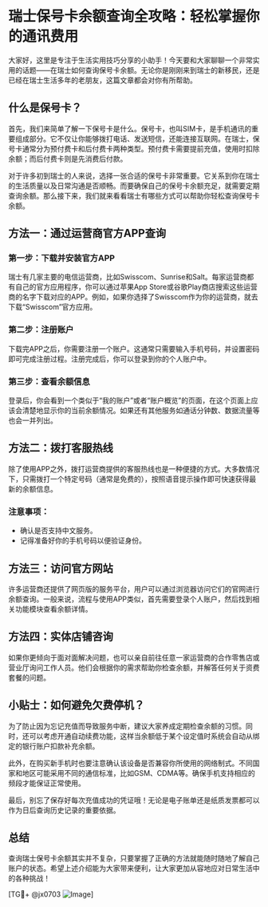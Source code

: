 # 瑞士保号卡余额查询全攻略：轻松掌握你的通讯费用

大家好，这里是专注于生活实用技巧分享的小助手！今天要和大家聊聊一个非常实用的话题——在瑞士如何查询保号卡余额。无论你是刚刚来到瑞士的新移民，还是已经在瑞士生活多年的老朋友，这篇文章都会对你有所帮助。

## 什么是保号卡？

首先，我们来简单了解一下保号卡是什么。保号卡，也叫SIM卡，是手机通讯的重要组成部分。它不仅让你能够拨打电话、发送短信，还能连接互联网。在瑞士，保号卡通常分为预付费卡和后付费卡两种类型。预付费卡需要提前充值，使用时扣除余额；而后付费卡则是先消费后付款。

对于许多初到瑞士的人来说，选择一张合适的保号卡非常重要。它关系到你在瑞士的生活质量以及日常沟通是否顺畅。而要确保自己的保号卡余额充足，就需要定期查询余额。那么接下来，我们就来看看瑞士有哪些方式可以帮助你轻松查询保号卡余额。

## 方法一：通过运营商官方APP查询

### 第一步：下载并安装官方APP
瑞士有几家主要的电信运营商，比如Swisscom、Sunrise和Salt。每家运营商都有自己的官方应用程序，你可以通过苹果App Store或谷歌Play商店搜索这些运营商的名字下载对应的APP。例如，如果你选择了Swisscom作为你的运营商，就去下载“Swisscom”官方应用。

### 第二步：注册账户
下载完APP之后，你需要注册一个账户。这通常只需要输入手机号码，并设置密码即可完成注册过程。注册完成后，你可以登录到你的个人账户中。

### 第三步：查看余额信息
登录后，你会看到一个类似于“我的账户”或者“账户概览”的页面，在这个页面上应该会清楚地显示你的当前余额情况。如果还有其他服务如通话分钟数、数据流量等也会一并列出。

## 方法二：拨打客服热线

除了使用APP之外，拨打运营商提供的客服热线也是一种便捷的方式。大多数情况下，只需拨打一个特定号码（通常是免费的），按照语音提示操作即可快速获得最新的余额信息。

### 注意事项：
- 确认是否支持中文服务。
- 记得准备好你的手机号码以便验证身份。

## 方法三：访问官方网站

许多运营商还提供了网页版的服务平台，用户可以通过浏览器访问它们的官网进行余额查询。一般来说，流程与使用APP类似，首先需要登录个人账户，然后找到相关功能模块查看余额详情。

## 方法四：实体店铺咨询

如果你更倾向于面对面解决问题，也可以亲自前往任意一家运营商的合作零售店或营业厅询问工作人员。他们会根据你的需求帮助你检查余额，并解答任何关于资费套餐的问题。

## 小贴士：如何避免欠费停机？

为了防止因为忘记充值而导致服务中断，建议大家养成定期检查余额的习惯。同时，还可以考虑开通自动续费功能，这样当余额低于某个设定值时系统会自动从绑定的银行账户扣款补充余额。

此外，在购买新手机时也要注意确认该设备是否兼容你所使用的网络制式。不同国家和地区可能采用不同的通信标准，比如GSM、CDMA等。确保手机支持相应的频段才能保证正常使用。

最后，别忘了保存好每次充值成功的凭证哦！无论是电子账单还是纸质发票都可以作为日后查询历史记录的重要依据。

## 总结

查询瑞士保号卡余额其实并不复杂，只要掌握了正确的方法就能随时随地了解自己账户的状态。希望上述介绍能为大家带来便利，让大家更加从容地应对日常生活中的各种挑战！

[TG💪+ @jx0703 ![Image](https://github.com/user-attachments/assets/dbca1d08-cadb-493c-b0ec-ad6f7a83f270)]
